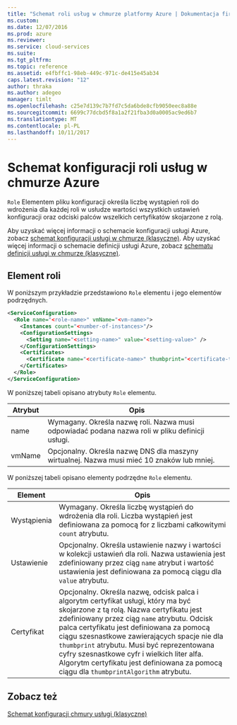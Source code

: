 ```yaml
---
title: "Schemat roli usług w chmurze platformy Azure | Dokumentacja firmy Microsoft"
ms.custom: 
ms.date: 12/07/2016
ms.prod: azure
ms.reviewer: 
ms.service: cloud-services
ms.suite: 
ms.tgt_pltfrm: 
ms.topic: reference
ms.assetid: e4fbffc1-98eb-449c-971c-de415e45ab34
caps.latest.revision: "12"
author: thraka
ms.author: adegeo
manager: timlt
ms.openlocfilehash: c25e7d139c7b7fd7c5da6bde8cfb9050eec8a88e
ms.sourcegitcommit: 6699c77dcbd5f8a1a2f21fba3d0a0005ac9ed6b7
ms.translationtype: MT
ms.contentlocale: pl-PL
ms.lasthandoff: 10/11/2017
---
```

# <a name="azure-cloud-services-config-role-schema"></a>Schemat konfiguracji roli usług w chmurze Azure

`Role` Elementem pliku konfiguracji określa liczbę wystąpień roli do wdrożenia dla każdej roli w usłudze wartości wszystkich ustawień konfiguracji oraz odciski palców wszelkich certyfikatów skojarzone z rolą.

Aby uzyskać więcej informacji o schemacie konfiguracji usługi Azure, zobacz [schemat konfiguracji usługi w chmurze (klasyczne)](schema-cscfg-file.md). Aby uzyskać więcej informacji o schemacie definicji usługi Azure, zobacz [schematu definicji usługi w chmurze (klasyczne)](schema-csdef-file.md).

##  <a name="Role"></a>Element roli
W poniższym przykładzie przedstawiono `Role` elementu i jego elementów podrzędnych.

```xml 
<ServiceConfiguration>
  <Role name="<role-name>" vmName="<vm-name>">
    <Instances count="<number-of-instances>"/>
    <ConfigurationSettings>
      <Setting name="<setting-name>" value="<setting-value>" />
    </ConfigurationSettings>
    <Certificates>
      <Certificate name="<certificate-name>" thumbprint="<certificate-thumbprint>" thumbprintAlgorithm="<algorithm>"/>
    </Certificates>
  </Role>
</ServiceConfiguration>
```

W poniższej tabeli opisano atrybuty `Role` elementu.

| Atrybut | Opis |
| --------- | ----------- |
| name   | Wymagany. Określa nazwę roli. Nazwa musi odpowiadać podana nazwa roli w pliku definicji usługi.|
| vmName | Opcjonalny. Określa nazwę DNS dla maszyny wirtualnej. Nazwa musi mieć 10 znaków lub mniej.|

W poniższej tabeli opisano elementy podrzędne `Role` elementu.

| Element | Opis |
| ------- | ----------- |
| Wystąpienia | Wymagany. Określa liczbę wystąpień do wdrożenia dla roli. Liczba wystąpień jest definiowana za pomocą for z liczbami całkowitymi `count` atrybutu.|
| Ustawienie   | Opcjonalny. Określa ustawienie nazwy i wartości w kolekcji ustawień dla roli. Nazwa ustawienia jest zdefiniowany przez ciąg `name` atrybut i wartość ustawienia jest definiowana za pomocą ciągu dla `value` atrybutu.|
| Certyfikat | Opcjonalny. Określa nazwę, odcisk palca i algorytm certyfikat usługi, który ma być skojarzone z tą rolą. Nazwa certyfikatu jest zdefiniowany przez ciąg `name` atrybutu. Odcisk palca certyfikatu jest definiowana za pomocą ciągu szesnastkowe zawierających spacje nie dla `thumbprint` atrybutu. Musi być reprezentowana cyfry szesnastkowe cyfr i wielkich liter alfa. Algorytm certyfikatu jest definiowana za pomocą ciągu dla `thumbprintAlgorithm` atrybutu.|

## <a name="see-also"></a>Zobacz też
[Schemat konfiguracji chmury usługi (klasyczne)](schema-cscfg-file.md)